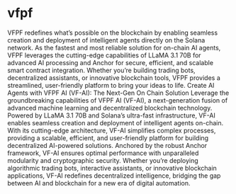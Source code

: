 # vfpf

VFPF redefines what’s possible on the blockchain by enabling seamless creation and deployment of intelligent agents directly on the Solana network. As the fastest and most reliable solution for on-chain AI agents, VFPF leverages the cutting-edge capabilities of LLaMA 3.1 70B for advanced AI processing and Anchor for secure, efficient, and scalable smart contract integration. Whether you’re building trading bots, decentralized assistants, or innovative blockchain tools, VFPF provides a streamlined, user-friendly platform to bring your ideas to life.
Create AI Agents with VFPF AI (VF-AI): The Next-Gen On Chain Solution
Leverage the groundbreaking capabilities of VFPF AI (VF-AI), a next-generation fusion of advanced machine learning and decentralized blockchain technology. Powered by LLaMA 3.1 70B and Solana’s ultra-fast infrastructure, VF-AI enables seamless creation and deployment of intelligent agents on-chain. With its cutting-edge architecture, VF-AI simplifies complex processes, providing a scalable, efficient, and user-friendly platform for building decentralized AI-powered solutions.
Anchored by the robust Anchor framework, VF-AI ensures optimal performance with unparalleled modularity and cryptographic security. Whether you’re deploying algorithmic trading bots, interactive assistants, or innovative blockchain applications, VF-AI redefines decentralized intelligence, bridging the gap between AI and blockchain for a new era of digital automation.
